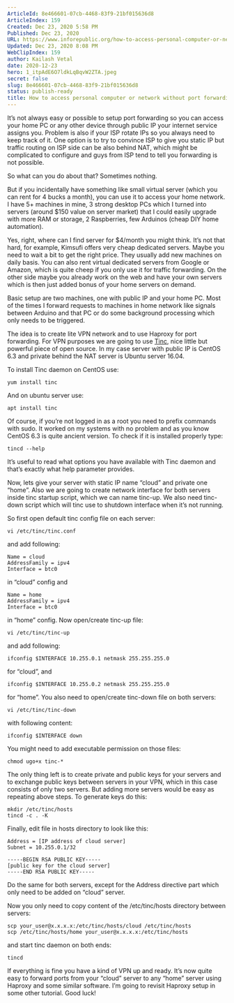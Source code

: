 ```yaml
---
ArticleId: 8e466601-07cb-4468-83f9-21bf015636d8
ArticleIndex: 159
Created: Dec 23, 2020 5:58 PM
Published: Dec 23, 2020
URL: https://www.inforepublic.org/how-to-access-personal-computer-or-network-without-port-forwarding/
Updated: Dec 23, 2020 8:08 PM
WebClipIndex: 159
author: Kailash Vetal
date: 2020-12-23
hero: 1_itpAdE6O7ldkLqBqvW2ZTA.jpeg
secret: false
slug: 8e466601-07cb-4468-83f9-21bf015636d8
status: publish-ready
title: How to access personal computer or network without port forwarding – InfoRepublic.org
---
```

It’s not always easy or possible to setup port forwarding so you can access your home PC or any other device through public IP your internet service assigns you. Problem is also if your ISP rotate IPs so you always need to keep track of it. One option is to try to convince ISP to give you static IP but traffic routing on ISP side can be also behind NAT, which might be complicated to configure and guys from ISP tend to tell you forwarding is not possible.

So what can you do about that? Sometimes nothing.

But if you incidentally have something like small virtual server (which you can rent for 4 bucks a month), you can use it to access your home network. I have 5+ machines in mine, 3 strong desktop PCs which I turned into servers (around $150 value on server market) that I could easily upgrade with more RAM or storage, 2 Raspberries, few Arduinos (cheap DIY home automation).

Yes, right, where can I find server for $4/month you might think. It’s not that hard, for example, Kimsufi offers very cheap dedicated servers. Maybe you need to wait a bit to get the right price. They usually add new machines on daily basis. You can also rent virtual dedicated servers from Google or Amazon, which is quite cheep if you only use it for traffic forwarding. On the other side maybe you already work on the web and have your own servers which is then just added bonus of your home servers on demand.

Basic setup are two machines, one with public IP and your home PC. Most of the times I forward requests to machines in home network like signals between Arduino and that PC or do some background processing which only needs to be triggered.

The idea is to create lite VPN network and to use Haproxy for port forwarding. For VPN purposes we are going to use [Tinc](https://www.tinc-vpn.org/), nice little but powerful piece of open source. In my case server with public IP is CentOS 6.3 and private behind the NAT server is Ubuntu server 16.04.

To install Tinc daemon on CentOS use:

```
yum install tinc
```

And on ubuntu server use:

```
apt install tinc
```

Of course, if you’re not logged in as a root you need to prefix commands with sudo. It worked on my systems with no problem and as you know CentOS 6.3 is quite ancient version. To check if it is installed properly type:

```
tincd --help
```

It’s useful to read what options you have available with Tinc daemon and that’s exactly what help parameter provides.

Now, lets give your server with static IP name “cloud” and private one “home”. Also we are going to create network interface for both servers inside tinc startup script, which we can name tinc-up. We also need tinc-down script which will tinc use to shutdown interface when it’s not running.

So first open default tinc config file on each server:

```
vi /etc/tinc/tinc.conf
```

and add following:

```
Name = cloud
AddressFamily = ipv4
Interface = btc0
```

in “cloud” config and

```
Name = home
AddressFamily = ipv4
Interface = btc0
```

in “home” config. Now open/create tinc-up file:

```
vi /etc/tinc/tinc-up
```

and add following:

```
ifconfig $INTERFACE 10.255.0.1 netmask 255.255.255.0
```

for “cloud”, and

```
ifconfig $INTERFACE 10.255.0.2 netmask 255.255.255.0
```

for “home”. You also need to open/create tinc-down file on both servers:

```
vi /etc/tinc/tinc-down
```

with following content:

```
ifconfig $INTERFACE down
```

You might need to add executable permission on those files:

```
chmod ugo+x tinc-*
```

The only thing left is to create private and public keys for your servers and to exchange public keys between servers in your VPN, which in this case consists of only two servers. But adding more servers would be easy as repeating above steps. To generate keys do this:

```
mkdir /etc/tinc/hosts
tincd -c . -K
```

Finally, edit file in hosts directory to look like this:

```
Address = [IP address of cloud server]
Subnet = 10.255.0.1/32

-----BEGIN RSA PUBLIC KEY-----
[public key for the cloud server]
-----END RSA PUBLIC KEY-----
```

Do the same for both servers, except for the Address directive part which only need to be added on “cloud” server.

Now you only need to copy content of the /etc/tinc/hosts directory between servers:

```
scp your_user@x.x.x.x:/etc/tinc/hosts/cloud /etc/tinc/hosts
scp /etc/tinc/hosts/home your_user@x.x.x.x:/etc/tinc/hosts
```

and start tinc daemon on both ends:

```
tincd
```

If everything is fine you have a kind of VPN up and ready. It’s now quite easy to forward ports from your “cloud” server to any “home” server using Haproxy and some similar software. I’m going to revisit Haproxy setup in some other tutorial. Good luck!
